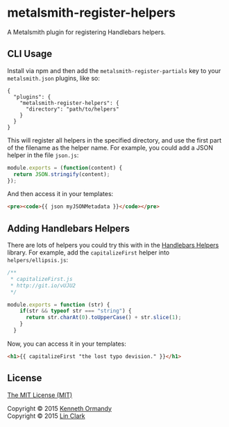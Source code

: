 # metalsmith-register-helpers

A Metalsmith plugin for registering Handlebars helpers.

## CLI Usage

Install via npm and then add the `metalsmith-register-partials` key to your `metalsmith.json` plugins, like so:

```
{
  "plugins": {
    "metalsmith-register-helpers": {
      "directory": "path/to/helpers"
    }
  }
}
```

This will register all helpers in the specified directory, and use the first part of the filename as the helper name. For example, you could add a JSON helper in the file `json.js`:

```js
module.exports = (function(content) {
  return JSON.stringify(content);
});
```

And then access it in your templates:

```html
<pre><code>{{ json myJSONMetadata }}</code></pre>
```

## Adding Handlebars Helpers

There are lots of helpers you could try this with in the [Handlebars Helpers](https://github.com/assemble/handlebars-helpers) library. For example, add the `capitalizeFirst` helper into `helpers/ellipsis.js`:

```js
/**
 * capitalizeFirst.js
 * http://git.io/vUJU2
 */

module.exports = function (str) {
    if(str && typeof str === "string") {
      return str.charAt(0).toUpperCase() + str.slice(1);
    }
  }
```

Now, you can access it in your templates:

```html
<h1>{{ capitalizeFirst "the lost typo devision." }}</h1>
```

## License

[The MIT License (MIT)](LICENSE.md)

Copyright © 2015 [Kenneth Ormandy](http://kennethormandy.com)<br/>
Copyright © 2015 [Lin Clark](http://lin-clark.com/)
